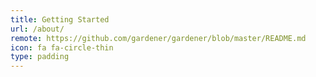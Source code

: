 ```yaml
---
title: Getting Started
url: /about/
remote: https://github.com/gardener/gardener/blob/master/README.md
icon: fa fa-circle-thin
type: padding
---
```

